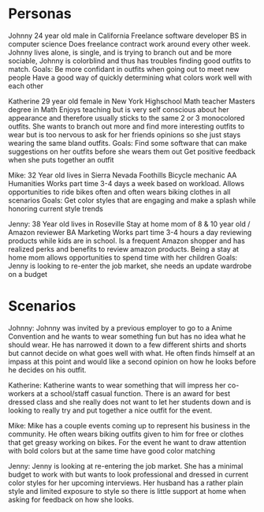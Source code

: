 # Personas
Johnny 
24 year old male in California
Freelance software developer
BS in computer science
Does freelance contract work around every other week. Johnny lives alone, is single, and is trying to branch out and be more sociable, Johnny is colorblind and thus has troubles finding good outfits to match.
Goals:
Be more confidant in outfits when going out to meet new people
Have a good way of quickly determining what colors work well with each other

Katherine
29 year old female in New York
Highschool Math teacher
Masters degree in Math
Enjoys teaching but is very self conscious about her appearance and therefore usually sticks to the same 2 or 3 monocolored outfits. She wants to branch out more and find more interesting outfits to wear but is too nervous to ask for her friends opinions so she just stays wearing the same bland outfits.
Goals:
Find some software that can make suggestions on her outfits before she wears them out
Get positive feedback when she puts together an outfit

Mike:
32 Year old lives in Sierra Nevada Foothills
Bicycle mechanic
AA  Humanities
Works part time 3-4 days a week based on workload. Allows opportunities to ride bikes often and often wears biking clothes in all scenarios
Goals:
Get color styles that are engaging and make a splash while honoring current style trends

Jenny:
38 Year old lives in Roseville
Stay at home mom of 8 & 10 year old / Amazon reviewer
BA Marketing
Works part time 3-4 hours a day reviewing products while kids are in school. Is a frequent Amazon shopper and has realized perks and benefits to review amazon products. Being a stay at home mom allows opportunities to spend time with her children 
Goals:
Jenny is looking to re-enter the job market, she needs an update wardrobe on a budget


# Scenarios
Johnny: Johnny was invited by a previous employer to go to a Anime Convention and he wants to wear something fun but has no idea what he should wear. He has narrowed it down to a few different shirts and shorts but cannot decide on what goes well with what. He often finds himself at an impass at this point and would like a second opinion on how he looks before he decides on his outfit.

Katherine: Katherine wants to wear something that will impress her co-workers at a school/staff casual function. There is an award for best dressed class and she really does not want to let her students down and is looking to really try and put together a nice outfit for the event.

Mike: Mike has a couple events coming up to represent his business in the community. He often wears biking outfits given to him for free or clothes that get greasy working on bikes. For the event he want to draw attention with bold colors but at the same time have good color matching   

Jenny: Jenny is looking at re-entering the job market. She has a minimal budget to work with but wants to look professional and dressed in current color styles for her upcoming interviews. Her husband has a rather plain style and limited exposure to style so there is little support at home when asking for feedback on how she looks.
